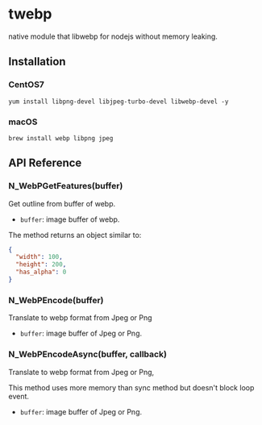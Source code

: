# twebp
native module that libwebp for nodejs without memory leaking.

## Installation

### CentOS7

```
yum install libpng-devel libjpeg-turbo-devel libwebp-devel -y
```

### macOS
```
brew install webp libpng jpeg
```

## API Reference

### N_WebPGetFeatures(buffer) 
Get outline from buffer of webp.

* `buffer`: image buffer of webp.

The method returns an object similar to:

````json
{
  "width": 100,
  "height": 200,
  "has_alpha": 0
}
````

### N_WebPEncode(buffer)

Translate to webp format from Jpeg or Png 

* `buffer`: image buffer of Jpeg or Png.

### N_WebPEncodeAsync(buffer, callback)

Translate to webp format from Jpeg or Png, 

This method uses more memory than sync method but doesn't block loop event.

- `buffer`: image buffer of Jpeg or Png.


